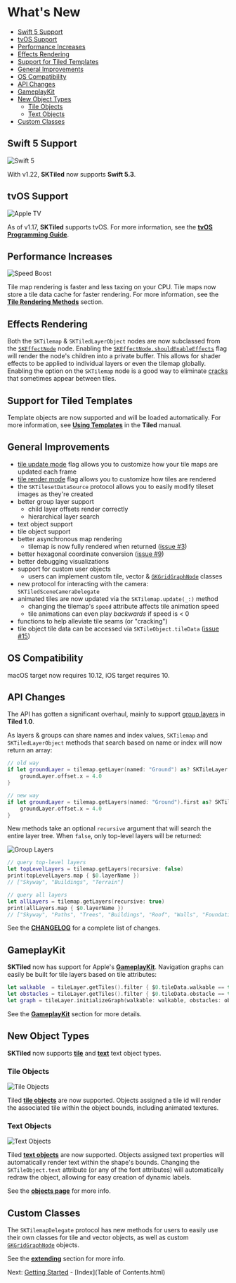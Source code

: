 # What's New
- [Swift 5 Support](#swift5-support)
- [tvOS Support](#tvos-support)
- [Performance Increases](#performance-increases)
- [Effects Rendering](#effects-rendering)
- [Support for Tiled Templates](#support-for-tiled-templates)
- [General Improvements](#general-improvements)
- [OS Compatibility](#os-compatibility)
- [API Changes](#api-changes)
- [GameplayKit](#gameplaykit)
- [New Object Types](#new-object-types)
    - [Tile Objects](#tile-objects)
    - [Text Objects](#text-objects)
- [Custom Classes](#custom-classes)



## Swift 5 Support

![Swift 5][swift-5-img]

With v1.22, **SKTiled** now supports **Swift 5.3**.

## tvOS Support

![Apple TV][appletv-img]

As of v1.17, **SKTiled** supports tvOS. For more information, see the [**tvOS Programming Guide**][tvos-programming-url].


## Performance Increases

![Speed Boost][speed-boost-img]

Tile map rendering is faster and less taxing on your CPU. Tile maps now store a tile data cache for faster rendering. For more information, see the [**Tile Rendering Methods**][tile-rendering-methods-url] section.

## Effects Rendering

Both the `SKTilemap` & `SKTiledLayerObject` nodes are now subclassed from the [`SKEffectNode`][skeffectnode-url] node. Enabling the [`SKEffectNode.shouldEnableEffects`][skeffectnode-shouldenableeffects-url] flag will render the node's children into a private buffer. This allows for shader effects to be applied to individual layers or even the tilemap globally. Enabling the option on the `SKTilemap` node is a good way to eliminate [cracks][troubleshooting-tile-cracking-url] that sometimes appear between tiles.


## Support for Tiled Templates

Template objects are now supported and will be loaded automatically. For more information, see [**Using Templates**][templates-url] in the **Tiled** manual.


## General Improvements
- [tile update mode][tileupdatemode-url] flag allows you to customize how your tile maps are updated each frame
- [tile render mode][tilerendermode-url] flag allows you to customize how tiles are rendered
- the `SKTilesetDataSource` protocol allows you to easily modify tileset images as they're created
- better group layer support
    - child layer offsets render correctly
    - hierarchical layer search
- text object support
- tile object support
- better asynchronous map rendering
    - tilemap is now fully rendered when returned ([issue #3][issue3-url])
- better hexagonal coordinate conversion ([issue #9][issue9-url])
- better debugging visualizations
- support for custom user objects
    - users can implement custom tile, vector & [`GKGridGraphNode`][gkgridgraphnode-url] classes
- new protocol for interacting with the camera: `SKTiledSceneCameraDelegate`
- animated tiles are now updated via the `SKTilemap.update(_:)` method
    - changing the tilemap's `speed` attribute affects tile animation speed
    - tile animations can even play *backwards* if speed is < 0
- functions to help alleviate tile seams (or "cracking")
- tile object tile data can be accessed via `SKTileObject.tileData` ([issue #15][issue15-url])


## OS Compatibility

macOS target now requires 10.12, iOS target requires 10.


## API Changes

The API has gotten a significant overhaul, mainly to support [group layers][group-layers-url] in **Tiled 1.0**.

As layers & groups can share names and index values, `SKTilemap` and `SKTiledLayerObject` methods that search based on name or index will now return an array:

```swift
// old way
if let groundLayer = tilemap.getLayer(named: "Ground") as? SKTileLayer {
    groundLayer.offset.x = 4.0
}

// new way
if let groundLayer = tilemap.getLayers(named: "Ground").first as? SKTileLayer {
    groundLayer.offset.x = 4.0
}
```

New methods take an optional `recursive` argument that will search the entire layer tree. When `false`, only top-level layers will be returned:

![Group Layers](images/group-recursive.png)

```swift
// query top-level layers
let topLevelLayers = tilemap.getLayers(recursive: false)
print(topLevelLayers.map { $0.layerName })
// ["Skyway", "Buildings", "Terrain"]

// query all layers
let allLayers = tilemap.getLayers(recursive: true)
print(allLayers.map { $0.layerName })
// ["Skyway", "Paths", "Trees", "Buildings", "Roof", "Walls", "Foundation", "Terrain", "Ground", "Water"]
```


See the [**CHANGELOG**][sktiled-changelog-url] for a complete list of changes.



## GameplayKit

**SKTiled** now has support for Apple's [**GameplayKit**][gameplaykit-url]. Navigation graphs can easily be built for tile layers based on tile attributes:

```swift
let walkable  = tileLayer.getTiles().filter { $0.tileData.walkable == true }
let obstacles = tileLayer.getTiles().filter { $0.tileData.obstacle == true }
let graph = tileLayer.initializeGraph(walkable: walkable, obstacles: obstacles, diagonalsAllowed: false)!
```

See the [**GameplayKit**](gameplaykit.html) section for more details.


## New Object Types

**SKTiled** now supports [**tile**][tile-objects-url] and [**text**][text-objects-url] text object types.

### Tile Objects

![Tile Objects][tile-objects-gif]

Tiled [**tile objects**][tile-objects-url] are now supported. Objects assigned a tile id will render the associated tile within the object bounds, including animated textures.


### Text Objects


![Text Objects][text-objects-gif]

Tiled [**text objects**][text-objects-url] are now supported. Objects assigned text properties will automatically render text within the shape's bounds. Changing the `SKTileObject.text` attribute (or any of the font attributes) will automatically redraw the object, allowing for easy creation of dynamic labels.


See the [**objects page**](objects.html#tile-objects) for more info.

## Custom Classes

The `SKTilemapDelegate` protocol has new methods for users to easily use their own classes for tile and vector objects, as well as custom [`GKGridGraphNode`][gkgridgraphnode-url] objects.


See the [**extending**][extending-url] section for more info.

Next: [Getting Started](getting-started.html) - [Index](Table of Contents.html)

<!--- Tiled --->

[tiled-doc-url]:http://doc.mapeditor.org
[group-layers-url]:http://doc.mapeditor.org/manual/layers/#group-layers
[tile-objects-url]:http://doc.mapeditor.org/manual/objects/#insert-tile
[text-objects-url]:http://doc.mapeditor.org/manual/objects/#insert-text
[templates-url]: https://doc.mapeditor.org/en/stable/manual/using-templates/

<!--- Documentation --->

[sktiled-doc-url]:https://mfessenden.github.io/SKTiled
[sktiled-changelog-url]:https://github.com/mfessenden/SKTiled/blob/master/CHANGELOG.md
[troubleshooting-tile-cracking-url]:troubleshooting.html#tile-cracking
[appletv-img]:images/appletv.png
[speed-boost-img]:images/speed-boost.png
[swift-5-img]:images/swift5-logo.svg

[issue3-url]:https://github.com/mfessenden/SKTiled/issues/3
[issue9-url]:https://github.com/mfessenden/SKTiled/issues/9
[issue15-url]:https://github.com/mfessenden/SKTiled/issues/15
[extending-url]:extending.html
[tile-objects-gif]:images/tile-objects.gif
[text-objects-gif]:images/text-objects.gif
[tilerendermode-url]:working-with-tiles.html#tile-render-mode
[tileupdatemode-url]:working-with-maps.html#rendering-tiles
[tile-rendering-methods-url]:working-with-maps.html#tile-rendering-methods

<!--- Apple --->

[spritekit-url]:https://developer.apple.com/documentation/spritekit
[sknode-url]:https://developer.apple.com/documentation/spritekit/sknode
[skspritenode-url]:https://developer.apple.com/documentation/spritekit/skspritenode
[skscene-url]:https://developer.apple.com/documentation/spritekit/skscene
[gameplaykit-url]:https://developer.apple.com/documentation/gameplaykit
[gkgridgraph-url]:https://developer.apple.com/documentation/gameplaykit/gkgridgraph
[gkgridgraphnode-url]:https://developer.apple.com/documentation/gameplaykit/gkgridgraphnode
[skeffectnode-url]:https://developer.apple.com/documentation/spritekit/skeffectnode
[skeffectnode-shouldenableeffects-url]:https://developer.apple.com/documentation/spritekit/skeffectnode/1459385-shouldenableeffects
[tvos-programming-url]:https://developer.apple.com/library/archive/documentation/General/Conceptual/AppleTV_PG/index.html
